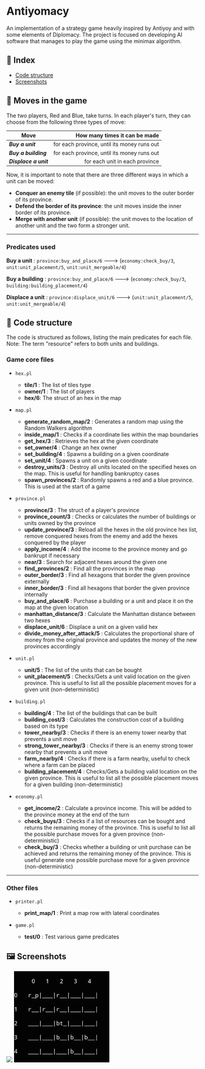 # **Antiyomacy**
An implementation of a strategy game heavily inspired by Antiyoy and with some elements of Diplomacy. The project is focused on developing AI software that manages to play the game using the minimax algorithm.


<a name="index"></a>
## 📘 Index

* [Code structure](#code_structure)
* [Screenshots](#screenshots)

<a name="game_moves"></a>
## 🎲 Moves in the game
The two players, Red and Blue, take turns. In each player's turn, they can choose from the following three types of move:

| Move  | How many times it can be made |  
|---|---:|
|***Buy a unit*** | for each province, until its money runs out  |
|***Buy a building***   |  for each province, until its money runs out |
|***Displace a unit***   |  for each unit in each province | 

Now, it is important to note that there are three different ways in which a unit can be moved:
- **Conquer an enemy tile** (if possible): the unit moves to the outer border of its province.
- **Defend the border of its province**: the unit moves inside the inner border of its province.
- **Merge with another unit** (if possible): the unit moves to the location of another unit and the two form a stronger unit.

---
### Predicates used

**Buy a unit** : 
`province:buy_and_place/6` ---> (`economy:check_buy/3`, `unit:unit_placement/5`, `unit:unit_mergeable/4`)

**Buy a building** : 
`province:buy_and_place/6` ---> (`economy:check_buy/3`, `building:building_placement/4`)

**Displace a unit** : 
`province:displace_unit/6` ---> (`unit:unit_placement/5`, `unit:unit_mergeable/4`)

<a name="code_structure"></a>
## 📐 Code structure
The code is structured as follows, listing the main predicates for each file.
Note: The term "resource" refers to both units and buildings.

### Game core files

- `hex.pl`
    - **tile/1** : The list of tiles type
    - **owner/1** : The list of players
    - **hex/6**: The struct of an hex in the map

- `map.pl`
    - **generate_random_map/2** : Generates a random map using the Random Walkers algorithm
    - **inside_map/1** : Checks if a coordinate lies within the map boundaries
    - **get_hex/3** : Retrieves the hex at the given coordinate
    - **set_owner/4** : Change an hex owner
    - **set_building/4** : Spawns a building on a given coordinate
    - **set_unit/4** : Spawns a unit on a given coordinate
    - **destroy_units/3** : Destroy all units located on the specified hexes on the map. This is useful for handling bankruptcy cases
    - **spawn_provinces/2** : Randomly spawns a red and a blue province. This is used at the start of a game
- `province.pl`
    - **province/3** : The struct of a player's province
    - **province_count/3** : Checks or calculates the number of buildings or units owned by the province
    - **update_province/3** : Reload all the hexes in the old province hex list, remove conquered hexes from the enemy and add the hexes conquered by the player
    - **apply_income/4** : Add the income to the province money and go bankrupt if necessary
    - **near/3** : Search for adjacent hexes around the given one
    - **find_provinces/2** : Find all the provinces in the map
    - **outer_border/3** : Find all hexagons that border the given province externally
    - **inner_border/3** : Find all hexagons that border the given province internally
    - **buy_and_place/6** : Purchase a building or a unit and place it on the map at the given location
    - **manhattan_distance/3** : Calculate the Manhattan distance between two hexes
    - **displace_unit/6** : Displace a unit on a given valid hex
    - **divide_money_after_attack/5** : Calculates the proportional share of money from the original province and updates the money of the new provinces accordingly

- `unit.pl`
    - **unit/5** : The list of the units that can be bought
    - **unit_placement/5** : Checks/Gets a unit valid location on the given province. This is useful to list all the possible placement moves for a given unit (non-deterministic)

- `building.pl`
    - **building/4** : The list of the buildings that can be built
    - **building_cost/3** : Calculates the construction cost of a building based on its type
    - **tower_nearby/3** : Checks if there is an enemy tower nearby that prevents a unit move
    - **strong_tower_nearby/3** : Checks if there is an enemy strong tower nearby that prevents a unit move
    - **farm_nearby/4** : Checks if there is a farm nearby, useful to check where a farm can be placed
    - **building_placement/4** : Checks/Gets a building valid location on the given province. This is useful to list all the possible placement moves for a given building (non-deterministic)

- `economy.pl`
    - **get_income/2** : Calculate a province income. This will be added to the province money at the end of the turn
    - **check_buys/3** : Checks if a list of resources can be bought and returns the remaining money of the province. This is useful to list all the possible purchase moves for a given province (non-deterministic)
    - **check_buy/3** : Checks whether a building or unit purchase can be achieved and returns the remaining money of the province. This is useful generate one possible purchase move for a given province (non-deterministic)
---
### Other files

- `printer.pl`
    - **print_map/1** : Print a map row with lateral coordinates

- `game.pl`
    - **test/0** : Test various game predicates

<a name="screenshots"></a>
## 🖼 Screenshots

<img src="https://github.com/MrPio/Antiyomacy/assets/22773005/158ca404-f159-4d62-9689-b9e68fd537fa" width="250rem">
<img src="img/screen1.png" width="250rem">